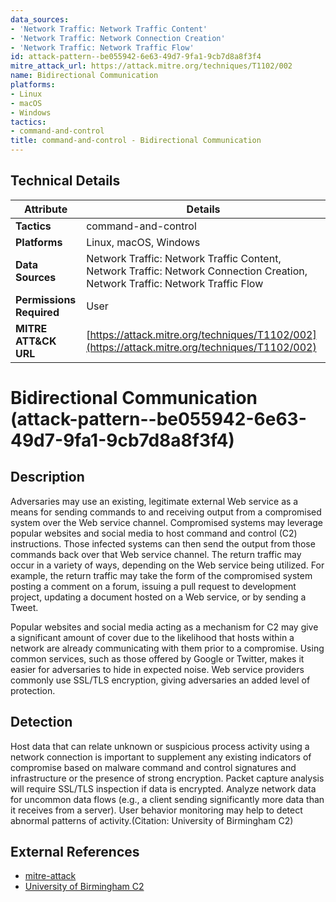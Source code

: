 ```yaml
---
data_sources:
- 'Network Traffic: Network Traffic Content'
- 'Network Traffic: Network Connection Creation'
- 'Network Traffic: Network Traffic Flow'
id: attack-pattern--be055942-6e63-49d7-9fa1-9cb7d8a8f3f4
mitre_attack_url: https://attack.mitre.org/techniques/T1102/002
name: Bidirectional Communication
platforms:
- Linux
- macOS
- Windows
tactics:
- command-and-control
title: command-and-control - Bidirectional Communication
---
```


## Technical Details

| Attribute | Details |
|-----------|----------|
| **Tactics** | command-and-control |
| **Platforms** | Linux, macOS, Windows |
| **Data Sources** | Network Traffic: Network Traffic Content, Network Traffic: Network Connection Creation, Network Traffic: Network Traffic Flow |
| **Permissions Required** | User |
| **MITRE ATT&CK URL** | [https://attack.mitre.org/techniques/T1102/002](https://attack.mitre.org/techniques/T1102/002) |

# Bidirectional Communication (attack-pattern--be055942-6e63-49d7-9fa1-9cb7d8a8f3f4)

## Description
Adversaries may use an existing, legitimate external Web service as a means for sending commands to and receiving output from a compromised system over the Web service channel. Compromised systems may leverage popular websites and social media to host command and control (C2) instructions. Those infected systems can then send the output from those commands back over that Web service channel. The return traffic may occur in a variety of ways, depending on the Web service being utilized. For example, the return traffic may take the form of the compromised system posting a comment on a forum, issuing a pull request to development project, updating a document hosted on a Web service, or by sending a Tweet. 

Popular websites and social media acting as a mechanism for C2 may give a significant amount of cover due to the likelihood that hosts within a network are already communicating with them prior to a compromise. Using common services, such as those offered by Google or Twitter, makes it easier for adversaries to hide in expected noise. Web service providers commonly use SSL/TLS encryption, giving adversaries an added level of protection. 

## Detection
Host data that can relate unknown or suspicious process activity using a network connection is important to supplement any existing indicators of compromise based on malware command and control signatures and infrastructure or the presence of strong encryption. Packet capture analysis will require SSL/TLS inspection if data is encrypted. Analyze network data for uncommon data flows (e.g., a client sending significantly more data than it receives from a server). User behavior monitoring may help to detect abnormal patterns of activity.(Citation: University of Birmingham C2)

## External References
- [mitre-attack](https://attack.mitre.org/techniques/T1102/002)
- [University of Birmingham C2](https://arxiv.org/ftp/arxiv/papers/1408/1408.1136.pdf)

